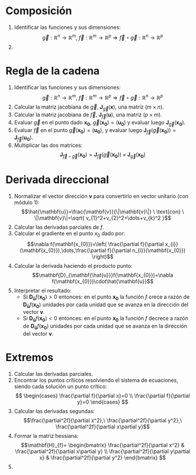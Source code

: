 # Composición
1. Identificar las funciones y sus dimensiones: 
	$$\vec{g}:\mathbb{R}^n\to\mathbb{R}^m,\ \vec{f}:\mathbb{R}^m\to \mathbb{R}^p\Rightarrow \vec{f}\circ \vec{g}:\mathbb{R}^n\to \mathbb{R}^p$$
2. 

# Regla de la cadena
1. Identificar las funciones y sus dimensiones: 
	$$\vec{g}:\mathbb{R}^n\to\mathbb{R}^m,\ \vec{f}:\mathbb{R}^m\to \mathbb{R}^p\Rightarrow \vec{f}\circ \vec{g}:\mathbb{R}^n\to \mathbb{R}^p$$
2. Calcular la matriz jacobiana de $\vec{g}$, $\mathbf{J}_{\vec{g}}(\mathbf{x})$, una matriz $(m\times n)$.
3. Calcular la matriz jacobiana de $\vec{f}$, $\mathbf{J}_{\vec{f}}(\mathbf{u})$, una matriz $(p\times m)$.
4. Evaluar $\vec{g}$ en el punto dado $\mathbf{x_{0}}$, $\vec{g}(\mathbf{x_{0}})=(\mathbf{u_{0}})$ y evaluar luego $\mathbf{J}_{\vec{g}}(\mathbf{x_{0}})$.
5. Evaluar $\vec{f}$ en el punto $\vec{g}(\mathbf{x_{0}})=(\mathbf{u_{0}})$, y evaluar luego $\mathbf{J}_{\vec{f}}(\vec{g}(\mathbf{x_{0}}))=\mathbf{J}_{\vec{f}}(\mathbf{u_{0}})$.
6. Multiplicar las dos matrices:
	$$\mathbf{J}_{\vec{f}\circ \vec{g}}(\mathbf{x_{0}})=\mathbf{J}_{\vec{f}}(\vec{g}(\mathbf{x_{0}}))\times \mathbf{J}_{\vec{g}}(\mathbf{x_{0}})$$
# Derivada direccional
1. Normalizar el vector dirección $\mathbf{v}$ para convertirlo en vector unitario (con módulo $1$):
	$$\hat{\mathbf{u}}=\frac{\mathbf{v}}{\|\mathbf{v}\|} \ \text{con} \ \|\mathbf{v}\|=\sqrt{ v_{1}^2+v_{2}^2+\dots+v_{k}^2 }$$
2. Calcular las derivadas parciales de $f$.
3. Calcular el gradiente en el punto $x_{0}$ dado por:
	$$\nabla f(\mathbf{x_{0}})=\left( \frac{\partial f}{\partial x_{i}}(\mathbf{x_{0}}),\dots,\frac{\partial f}{\partial n_{i}}(\mathbf{x_{0}}) \right)$$
4. Calcular la derivada haciendo el producto punto:
	$$\mathbf{D}_{\mathbf{\hat{u}}}f(\mathbf{x_{0}})=\nabla f(\mathbf{x_{0}})\cdot\hat{\mathbf{u}}$$
5. Interpretar el resultado:
	- Si $\mathbf{D}_{\mathbf{\hat{u}}}f(\mathbf{x_{0}})>0$ entonces: en el punto $\mathbf{x_{0}}$ la función $f$ crece a razón de $\mathbf{D}_{\mathbf{\hat{u}}}f(\mathbf{x_{0}})$ unidades por cada unidad que se avanza en la dirección del vector $\mathbf{v}$.
	-  Si $\mathbf{D}_{\mathbf{\hat{u}}}f(\mathbf{x_{0}})<0$ entonces: en el punto $\mathbf{x_{0}}$ la función $f$ decrece a razón de $\mathbf{D}_{\mathbf{\hat{u}}}f(\mathbf{x_{0}})$ unidades por cada unidad que se avanza en la dirección del vector $\mathbf{v}$.
# Extremos
1. Calcular las derivadas parciales.
2. Encontrar los puntos críticos resolviendo el sistema de ecuaciones, siendo cada solución un punto crítico:
	$$
	\begin{cases}
\frac{\partial f}{\partial x}=0 \\
\frac{\partial f}{\partial y}=0
\end{cases}
	$$
3. Calcular las derivadas segundas:
	$$\frac{\partial^2f}{\partial x^2},\ \frac{\partial^2f}{\partial y^2},\ \frac{\partial^2f}{\partial x\partial y}$$
4. Formar la matriz hessiana:
	$$\mathbf{H}_{f}=
	\begin{bmatrix}
\frac{\partial^2f}{\partial x^2} & \frac{\partial^2f}{\partial x\partial y} \\
\frac{\partial^2f}{\partial y\partial x} & \frac{\partial^2f}{\partial y^2}
\end{bmatrix}
	$$
5. 
